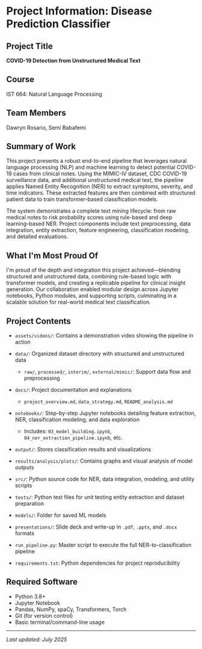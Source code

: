 # Project Information: Disease Prediction Classifier

## Project Title
**COVID-19 Detection from Unstructured Medical Text**

## Course
IST 664: Natural Language Processing

## Team Members
Dawryn Rosario, Semi Babafemi

## Summary of Work
This project presents a robust end-to-end pipeline that leverages natural language processing (NLP) and machine learning to detect potential COVID-19 cases from clinical notes. Using the MIMIC-IV dataset, CDC COVID-19 surveillance data, and additional unstructured medical text, the pipeline applies Named Entity Recognition (NER) to extract symptoms, severity, and time indicators. These extracted features are then combined with structured patient data to train transformer-based classification models.

The system demonstrates a complete text mining lifecycle: from raw medical notes to risk probability scores using rule-based and deep learning–based NER. Project components include text preprocessing, data integration, entity extraction, feature engineering, classification modeling, and detailed evaluations.

## What I'm Most Proud Of
I'm proud of the depth and integration this project achieved—blending structured and unstructured data, combining rule-based logic with transformer models, and creating a replicable pipeline for clinical insight generation. Our collaboration enabled modular design across Jupyter notebooks, Python modules, and supporting scripts, culminating in a scalable solution for real-world medical text classification.

## Project Contents

- `assets/videos/`: Contains a demonstration video showing the pipeline in action

- `data/`: Organized dataset directory with structured and unstructured data
  - `raw/`, `processed/`, `interim/`, `external/mimic/`: Support data flow and preprocessing

- `docs/`: Project documentation and explanations
  - `project_overview.md`, `data_strategy.md`, `README_analysis.md`

- `notebooks/`: Step-by-step Jupyter notebooks detailing feature extraction, NER, classification modeling, and data exploration
  - Includes: `03_model_building.ipynb`, `04_ner_extraction_pipeline.ipynb`, etc.

- `output/`: Stores classification results and visualizations

- `results/analysis/plots/`: Contains graphs and visual analysis of model outputs

- `src/`: Python source code for NER, data integration, modeling, and utility scripts

- `tests/`: Python test files for unit testing entity extraction and dataset preparation

- `models/`: Folder for saved ML models

- `presentations/`: Slide deck and write-up in `.pdf`, `.pptx`, and `.docx` formats

- `run_pipeline.py`: Master script to execute the full NER-to-classification pipeline

- `requirements.txt`: Python dependencies for project reproducibility

## Required Software
- Python 3.8+
- Jupyter Notebook
- Pandas, NumPy, spaCy, Transformers, Torch
- Git (for version control)
- Basic terminal/command-line usage

---

_Last updated: July 2025_